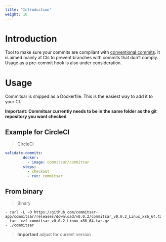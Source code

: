 ```yaml
---
title: "Introduction"
weight: 10
---
```


# Introduction

Tool to make sure your commits are compliant with [conventional commits](https://www.conventionalcommits.org). It is aimed mainly at CIs to prevent branches with commits that don't comply. Usage as a pre-commit hook is also under consideration.

# Usage

Commitsar is shipped as a Dockerfile. This is the easiest way to add it to your CI.

**Important: Commitsar currently needs to be in the same folder as the git repository you want checked**

## Example for CircleCI

> CircleCI

```yaml
validate-commits:
	    docker:
	      - image: commitsar/commitsar
	    steps:
	      - checkout
	      - run: commitsar
```

## From binary

> Binary

```shell
- curl -L -O https://github.com/commitsar-app/commitsar/releases/download/v0.0.2/commitsar_v0.0.2_Linux_x86_64.tar.gz
- tar -xzf commitsar_v0.0.2_Linux_x86_64.tar.gz
- ./commitsar
```

> **Important** adjust for current version
